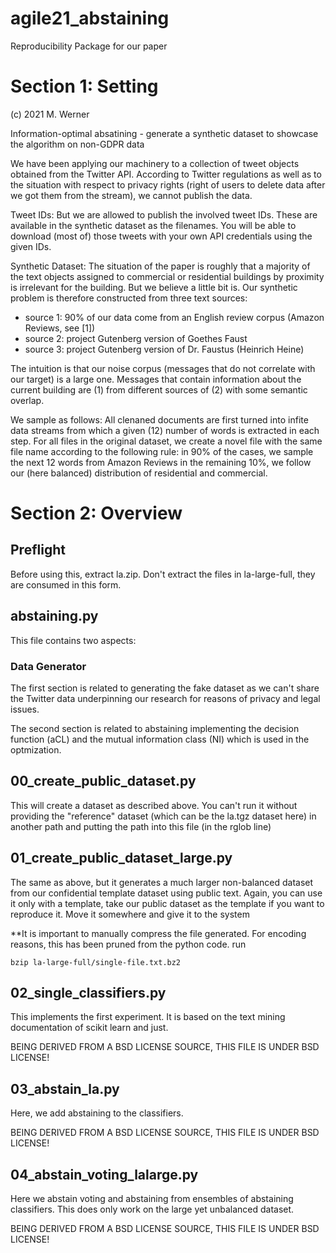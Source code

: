 # agile21_abstaining
Reproducibility Package for our paper


# Section 1: Setting

(c) 2021 M. Werner

Information-optimal absatining - generate a synthetic dataset to showcase the algorithm on non-GDPR data

We have been applying our machinery to a collection of tweet objects obtained from the Twitter API. According
to Twitter regulations as well as to the situation with respect to privacy rights (right of users to delete data 
after we got them from the stream), we cannot publish the data.

Tweet IDs: But we are allowed to publish the involved tweet IDs. These are available in the synthetic dataset as the 
filenames. You will be able to download (most of) those tweets with your own API credentials using the given IDs.

Synthetic Dataset: The situation of the paper is roughly that a majority of the text objects assigned to commercial or
residential buildings by proximity is irrelevant for the building. But we believe a little bit is. Our synthetic problem
is therefore constructed from three text sources: 

- source 1: 90% of our data come from an English review corpus (Amazon Reviews, see [1])
- source 2: project Gutenberg version of Goethes Faust 
- source 3: project Gutenberg version of Dr. Faustus (Heinrich Heine)

The intuition is that our noise corpus (messages that do not correlate with our target) is a large one. Messages that contain
information about the current building are (1) from different sources of (2) with some semantic overlap.

We sample as follows: All clenaned documents are first turned into infite data streams from which a given (12) number of words is
extracted in each step. For all files in the original dataset, we create a novel file with the same file name according to the following rule:
in 90% of the cases, we sample the next 12 words from Amazon Reviews
in the remaining 10%, we follow our (here balanced) distribution of residential and commercial.


# Section 2: Overview

## Preflight

Before using this, extract la.zip. Don't extract the files in la-large-full, they are consumed in this form.


## abstaining.py

This file contains two aspects:
### Data Generator

The first section is related to generating the fake dataset as we can't share the Twitter data underpinning our research
for reasons of privacy and legal issues.

The second section is related to abstaining implementing the decision function (aCL) and the mutual information class (NI) which
is used in the optmization.

## 00_create_public_dataset.py

This will create a dataset as described above. You can't run it without providing the "reference" dataset (which can be the la.tgz dataset here) in another path and putting the path into this file (in the rglob line)

## 01_create_public_dataset_large.py

The same as above, but it generates a much larger non-balanced dataset from our confidential template dataset using public text.
Again, you can use it only with a template, take our public dataset as the template if you want to reproduce it. Move it somewhere and give it to the system

**It is important to manually compress the file generated. For encoding reasons, this has been pruned from the python code. run
```
bzip la-large-full/single-file.txt.bz2
```
## 02_single_classifiers.py

This implements the first experiment. It is based on the text mining documentation of scikit learn and just.

BEING DERIVED FROM A BSD LICENSE SOURCE, THIS FILE IS UNDER BSD LICENSE!

## 03_abstain_la.py

Here, we add abstaining to the classifiers.

BEING DERIVED FROM A BSD LICENSE SOURCE, THIS FILE IS UNDER BSD LICENSE!

## 04_abstain_voting_lalarge.py

Here we abstain voting and abstaining from ensembles of abstaining classifiers. This does only work on the large yet unbalanced dataset.

BEING DERIVED FROM A BSD LICENSE SOURCE, THIS FILE IS UNDER BSD LICENSE!
